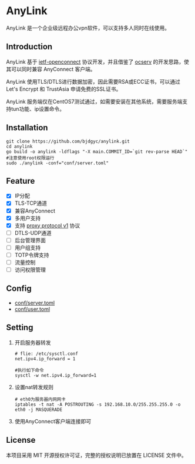 # AnyLink

AnyLink 是一个企业级远程办公vpn软件，可以支持多人同时在线使用。

## Introduction

AnyLink 基于 [ietf-openconnect](https://tools.ietf.org/html/draft-mavrogiannopoulos-openconnect-02) 协议开发，并且借鉴了 [ocserv](http://ocserv.gitlab.io/www/index.html) 的开发思路，使其可以同时兼容 AnyConnect 客户端。

AnyLink 使用TLS/DTLS进行数据加密，因此需要RSA或ECC证书，可以通过 Let's Encrypt 和 TrustAsia 申请免费的SSL证书。

AnyLink 服务端仅在CentOS7测试通过，如需要安装在其他系统，需要服务端支持tun功能、ip设置命令。

## Installation

```
git clone https://github.com/bjdgyc/anylink.git
cd anylink
go build -o anylink -ldflags "-X main.COMMIT_ID=`git rev-parse HEAD`"
#注意使用root权限运行
sudo ./anylink -conf="conf/server.toml"
```

## Feature

- [x] IP分配
- [x] TLS-TCP通道
- [x] 兼容AnyConnect
- [x] 多用户支持
- [x] 支持 [proxy protocol v1](http://www.haproxy.org/download/2.2/doc/proxy-protocol.txt) 协议
- [ ] DTLS-UDP通道
- [ ] 后台管理界面
- [ ] 用户组支持
- [ ] TOTP令牌支持
- [ ] 流量控制
- [ ] 访问权限管理

## Config

- [conf/server.toml](https://github.com/bjdgyc/anylink/blob/master/conf/server.toml)
- [conf/user.toml](https://github.com/bjdgyc/anylink/blob/master/conf/user.toml)

## Setting

1. 开启服务器转发
	```
	# flie: /etc/sysctl.conf
	net.ipv4.ip_forward = 1

	#执行如下命令
	sysctl -w net.ipv4.ip_forward=1
	```

2. 设置nat转发规则
	```
	# eth0为服务器内网网卡
	iptables -t nat -A POSTROUTING -s 192.168.10.0/255.255.255.0 -o eth0 -j MASQUERADE
	```
   
3. 使用AnyConnect客户端连接即可


## License

本项目采用 MIT 开源授权许可证，完整的授权说明已放置在 LICENSE 文件中。








